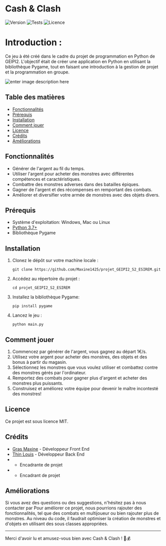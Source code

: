 # Cash & Clash

![Version](https://img.shields.io/badge/version-1.0.0-blue)
![Tests](https://img.shields.io/badge/tests-passing-brightgreen)
![Licence](https://img.shields.io/badge/license-MIT-green)

# Introduction :
Ce jeu à été créé dans le cadre du projet de programmation en Python de GEIPI2.
L'objectif était de créer une application en Python en utilisant la bibliothèque Pygame, tout en faisant une introduction à la gestion de projet et la programmation en groupe.

![enter image description here](https://image.noelshack.com/fichiers/2023/25/2/1687286685-image-jeu.png)
## Table des matières

- [Fonctionnalités](#fonctionnalités)
- [Prérequis](#prérequis)
- [Installation](#installation)
- [Comment jouer](#comment-jouer)
- [Licence](#licence)
- [Crédits](#crédits)
- [Améliorations](#Amélioration)

## Fonctionnalités

- Générer de l'argent au fil du temps.
- Utiliser l'argent pour acheter des monstres avec différentes compétences et caractéristiques.
- Combattre des monstres adverses dans des batailles épiques.
- Gagner de l'argent et des récompenses en remportant des combats.
- Améliorer et diversifier votre armée de monstres avec des objets divers.

## Prérequis

- Système d'exploitation: Windows, Mac ou Linux
- [Python 3.7+](https://www.python.org/downloads/)
- Bibliothèque Pygame

## Installation

1. Clonez le dépôt sur votre machine locale :

    ```
    git clone https://github.com/Maxine1425/projet_GEIPI2_S2_ESIREM.git
    ```

2. Accédez au répertoire du projet :

    ```
    cd projet_GEIPI2_S2_ESIREM
    ```

3. Installez la bibliothèque Pygame:

    ```
    pip install pygame
    ```

4. Lancez le jeu :

    ```
    python main.py
    ```

## Comment jouer

1. Commencez par générer de l'argent, vous gagnez au départ 1€/s.
2. Utilisez votre argent pour acheter des monstres, des objets et des bonus à partir du magasin.
3. Sélectionnez les monstres que vous voulez utiliser et combattez contre des monstres gérés par l'ordinateur.
4. Remportez des combats pour gagner plus d'argent et acheter des monstres plus puissants.
5. Construisez et améliorez votre équipe pour devenir le maître incontesté des monstres!

## Licence

Ce projet est sous licence MIT.

## Crédits

- [Gras Maxine](https://github.com/Maxine1425) - Développeur Front End
- [Thin Louis](https://github.com/LouisT1425) - Développeur Back End
-  - Encadrante de projet
-  - Encadrant de projet

## Améliorations

Si vous avez des questions ou des suggestions, n'hésitez pas à nous contacter par
Pour améliorer ce projet, nous pourrions rajouter des fonctionnalités, tel que des combats en multijoueur ou bien rajouter plus de monstres.
Au niveau du code, il faudrait optimiser la création de monstres et d'objets en utilisant des sous classes appropriées.

---

Merci d'avoir lu et amusez-vous bien avec Cash & Clash ! 🐲💰
